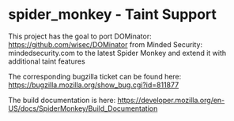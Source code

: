 spider_monkey - Taint Support
=============
This project has the goal to port DOMinator: https://github.com/wisec/DOMinator from Minded Security: mindedsecurity.com to 
the latest Spider Monkey and extend it with additional taint features

The corresponding bugzilla ticket can be found here: https://bugzilla.mozilla.org/show_bug.cgi?id=811877

The build documentation is here: https://developer.mozilla.org/en-US/docs/SpiderMonkey/Build_Documentation
